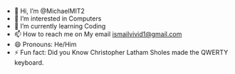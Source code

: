- 👋 Hi, I’m @MichaelMIT2
- 👀 I’m interested in Computers
- 🌱 I’m currently learning Coding
- 📫 How to reach me on My email ismailvivid1@gmail.com
- 😄 Pronouns: He/Him
- ⚡ Fun fact: Did you Know Christopher Latham Sholes made the QWERTY keyboard.
